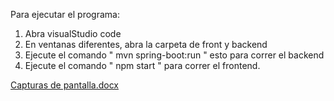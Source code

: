Para ejecutar el programa:
  1. Abra visualStudio code
  2. En ventanas diferentes, abra la carpeta de front y backend
  3. Ejecute el comando " mvn spring-boot:run " esto para correr el backend
  4. Ejecute el comando " npm start " para correr el frontend.

[Capturas de pantalla.docx](https://github.com/user-attachments/files/17787315/Capturas.de.pantalla.docx)
